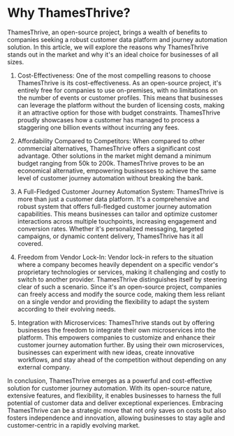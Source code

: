 # Why ThamesThrive?

ThamesThrive, an open-source project, brings a wealth of benefits to companies seeking a robust customer data platform and
journey automation solution. In this article, we will explore the reasons why ThamesThrive stands out in the market and why
it's an ideal choice for businesses of all sizes.

1. Cost-Effectiveness:
   One of the most compelling reasons to choose ThamesThrive is its cost-effectiveness. As an open-source project, it's
   entirely free for companies to use on-premises, with no limitations on the number of events or customer profiles.
   This means that businesses can leverage the platform without the burden of licensing costs, making it an attractive
   option for those with budget constraints. ThamesThrive proudly showcases how a customer has managed to process a
   staggering one billion events without incurring any fees.

2. Affordability Compared to Competitors:
   When compared to other commercial alternatives, ThamesThrive offers a significant cost advantage. Other solutions in the
   market might demand a minimum budget ranging from 50k to 200k. ThamesThrive proves to be an economical alternative,
   empowering businesses to achieve the same level of customer journey automation without breaking the bank.

3. A Full-Fledged Customer Journey Automation System:
   ThamesThrive is more than just a customer data platform. It's a comprehensive and robust system that offers full-fledged
   customer journey automation capabilities. This means businesses can tailor and optimize customer interactions across
   multiple touchpoints, increasing engagement and conversion rates. Whether it's personalized messaging, targeted
   campaigns, or dynamic content delivery, ThamesThrive has it all covered.

4. Freedom from Vendor Lock-In:
   Vendor lock-in refers to the situation where a company becomes heavily dependent on a specific vendor's proprietary
   technologies or services, making it challenging and costly to switch to another provider. ThamesThrive distinguishes
   itself by steering clear of such a scenario. Since it's an open-source project, companies can freely access and
   modify the source code, making them less reliant on a single vendor and providing the flexibility to adapt the system
   according to their evolving needs.

5. Integration with Microservices:
   ThamesThrive stands out by offering businesses the freedom to integrate their own microservices into the platform. This
   empowers companies to customize and enhance their customer journey automation further. By using their own
   microservices, businesses can experiment with new ideas, create innovative workflows, and stay ahead of the
   competition without depending on any external company.

In conclusion, ThamesThrive emerges as a powerful and cost-effective solution for customer journey automation. With its
open-source nature, extensive features, and flexibility, it enables businesses to harness the full potential of customer
data and deliver exceptional experiences. Embracing ThamesThrive can be a strategic move that not only saves on costs but
also fosters independence and innovation, allowing businesses to stay agile and customer-centric in a rapidly evolving
market.
